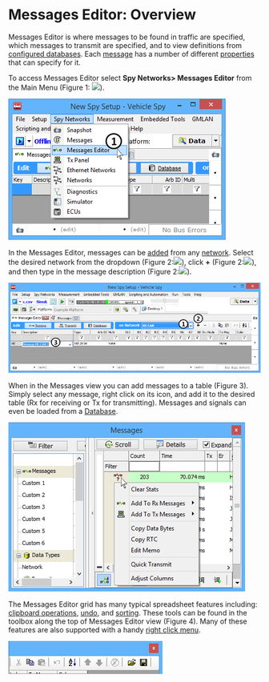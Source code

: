 # Messages Editor: Overview

Messages Editor is where messages to be found in traffic are specified, which messages to transmit are specified, and to view definitions from [configured databases](../../main-menu-setup/network-databases.md). Each [message](./) has a number of different [properties](messages-editor-message-fields/) that can specify for it.

To access Messages Editor select **Spy Networks> Messages Editor** from the Main Menu (Figure 1: ![](https://cdn.intrepidcs.net/support/VehicleSpy/assets/smOne.gif)).

![Figure 1: Messages Editor is opened by clicking Spy Networks > Messages Editor.](../../../.gitbook/assets/spyinmsgseditor.gif)

In the Messages Editor, messages can be [added](add-and-delete-messages.md) from any [network](messages-editor-pick-a-network.md). Select the desired network from the dropdown (Figure 2:![](https://cdn.intrepidcs.net/support/VehicleSpy/assets/smOne.gif)), click **+** (Figure 2:![](https://cdn.intrepidcs.net/support/VehicleSpy/assets/smTwo.gif)), and then type in the message description (Figure 2:![](https://cdn.intrepidcs.net/support/VehicleSpy/assets/smThree.gif)).

![Figure 2: Adding a message to a receiving table in Messages Editor](../../../.gitbook/assets/spyinmsgseditor2.gif)

When in the Messages view you can add messages to a table (Figure 3). Simply select any message, right click on its icon, and add it to the desired table (Rx for receiving or Tx for transmitting). Messages and signals can even be loaded from a [Database](../../main-menu-setup/network-databases.md).

![Figure 3: Adding a message to a table in Messaging.](../../../.gitbook/assets/spyinmsgseditor3.gif)

The Messages Editor grid has many typical spreadsheet features including: [clipboard operations](messages-editor-cut-copy-and-paste.md), [undo](add-and-delete-messages.md), and [sorting](messages-editor-sort-and-arrange.md). These tools can be found in the toolbox along the top of Messages Editor view (Figure 4). Many of these features are also supported with a handy [right click menu](messages-editor-right-click-menu.md).

![Figure 4: Message Editor Toolbox](../../../.gitbook/assets/spyinmsgseditor4.gif)
